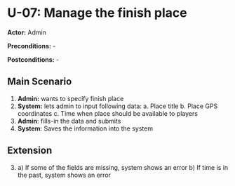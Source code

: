 # U-07: Manage the finish place
**Actor:** Admin

**Preconditions:** -

**Postconditions:** -

## Main Scenario

1. **Admin:** wants to specify finish place
2. **System:** lets admin to input following data:
     a. Place title
     b. Place GPS coordinates
     c. Time when place should be available to players
3. **Admin**: fills-in the data and submits
4. **System**: Saves the information into the system

## Extension
3. a) If some of the fields are missing, system shows an error
   b) If time is in the past, system shows an error
